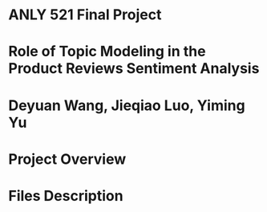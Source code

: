 # ANLY 521 Final Project 
# Role of Topic Modeling in the Product Reviews Sentiment Analysis 
# **Deyuan Wang, Jieqiao Luo, Yiming Yu**


# Project Overview

# Files Description  
